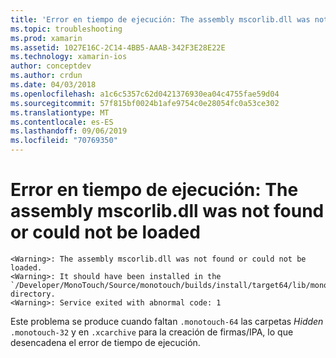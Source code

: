 ```yaml
---
title: 'Error en tiempo de ejecución: The assembly mscorlib.dll was not found or could not be loaded'
ms.topic: troubleshooting
ms.prod: xamarin
ms.assetid: 1027E16C-2C14-4BB5-AAAB-342F3E28E22E
ms.technology: xamarin-ios
author: conceptdev
ms.author: crdun
ms.date: 04/03/2018
ms.openlocfilehash: a1c6c5357c62d0421376930ea04c4755fae59d04
ms.sourcegitcommit: 57f815bf0024b1afe9754c0e28054fc0a53ce302
ms.translationtype: MT
ms.contentlocale: es-ES
ms.lasthandoff: 09/06/2019
ms.locfileid: "70769350"
---
```

# <a name="runtime-error-the-assembly-mscorlibdll-was-not-found-or-could-not-be-loaded"></a>Error en tiempo de ejecución: The assembly mscorlib.dll was not found or could not be loaded

```
<Warning>: The assembly mscorlib.dll was not found or could not be loaded.
<Warning>: It should have been installed in the `/Developer/MonoTouch/Source/monotouch/builds/install/target64/lib/mono/2.0/mscorlib.dll' directory.
<Warning>: Service exited with abnormal code: 1
```

Este problema se produce cuando faltan `.monotouch-64` las carpetas *Hidden* `.monotouch-32` y en `.xcarchive` para la creación de firmas/IPA, lo que desencadena el error de tiempo de ejecución.
